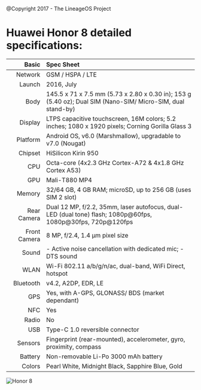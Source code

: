 @Copyright 2017 - The LineageOS Project

Huawei Honor 8 detailed specifications:
======================================

Basic         |Spec Sheet
-------------:|:------------------------------------------------------------------------------------------------------------------------
Network	      | GSM / HSPA / LTE
Launch	      |2016, July
Body	      |145.5 x 71 x 7.5 mm (5.73 x 2.80 x 0.30 in); 153 g (5.40 oz); Dual SIM (Nano-SIM/ Micro-SIM, dual stand-by)
Display	      |LTPS capacitive touchscreen, 16M colors; 5.2 inches; 1080 x 1920 pixels; Corning Gorilla Glass 3
Platform      |Android OS, v6.0 (Marshmallow), upgradable to v7.0 (Nougat)
Chipset	      |HiSilicon Kirin 950
CPU	      |Octa-core (4x2.3 GHz Cortex-A72 & 4x1.8 GHz Cortex A53)
GPU	      |Mali-T880 MP4
Memory	      |32/64 GB, 4 GB RAM; microSD, up to 256 GB (uses SIM 2 slot)
Rear Camera   |Dual 12 MP, f/2.2, 35mm, laser autofocus, dual-LED (dual tone) flash; 1080p@60fps, 1080p@30fps, 720p@120fps
Front Camera  |8 MP, f/2.4, 1.4 µm pixel size
Sound	      |- Active noise cancellation with dedicated mic; - DTS sound
WLAN	      |Wi-Fi 802.11 a/b/g/n/ac, dual-band, WiFi Direct, hotspot
Bluetooth     |v4.2, A2DP, EDR, LE
GPS	      |Yes, with A-GPS, GLONASS/ BDS (market dependant)
NFC	      |Yes
Radio	      |No
USB	      |Type-C 1.0 reversible connector
Sensors	      |Fingerprint (rear-mounted), accelerometer, gyro, proximity, compass
Battery	      |Non-removable Li-Po 3000 mAh battery
Colors 	      |Pearl White, Midnight Black, Sapphire Blue, Gold


![Honor 8](http://cdn2.gsmarena.com/vv/pics/huawei/huawei-honor-8-1.jpg "Honor8")



